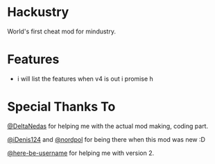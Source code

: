 # Hackustry
World's first cheat mod for mindustry.

# Features
- i will list the features when v4 is out i promise h

# Special Thanks To
[@DeltaNedas](https://github.com/DeltaNedas) for helping me with the actual mod making, coding part.

[@iDenis124](https://github.com/iDenis124) and [@nordpol](https://github.com/nordpol) for being there when this mod was new :D

[@here-be-username](https://github.com/here-be-username) for helping me with version 2.
